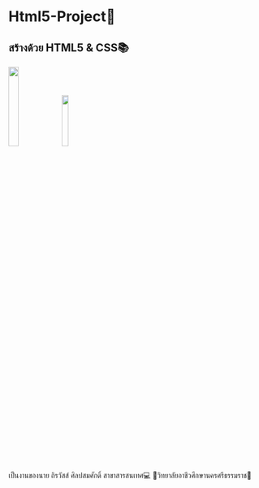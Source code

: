 # Html5-Project📙
<h2>สร้างด้วย HTML5 & CSS📚</h2>
<img src="https://cdn.discordapp.com/attachments/975725000655011860/995516208759701537/html5.png" width="20%">
<img src="https://cdn.discordapp.com/attachments/975725000655011860/995517566200066209/CSS3_logo_and_wordmark.svg.png" width="16%">
<P>เป็นงานของนาย ถิรวัสส์ ศิลปสมศักดิ์ สาขาสารสนเทศ💻 🏫วิทยาลัยอาชีวศึกษานครศรีธรรมราช🏫</P>
